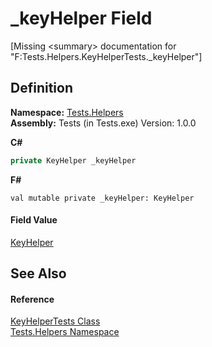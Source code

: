 # _keyHelper Field


\[Missing &lt;summary&gt; documentation for "F:Tests.Helpers.KeyHelperTests._keyHelper"\]



## Definition
**Namespace:** <a href="N_Tests_Helpers.md">Tests.Helpers</a>  
**Assembly:** Tests (in Tests.exe) Version: 1.0.0

**C#**
``` C#
private KeyHelper _keyHelper
```
**F#**
``` F#
val mutable private _keyHelper: KeyHelper
```



#### Field Value
<a href="T_CapyKit_Helpers_KeyHelper.md">KeyHelper</a>

## See Also


#### Reference
<a href="T_Tests_Helpers_KeyHelperTests.md">KeyHelperTests Class</a>  
<a href="N_Tests_Helpers.md">Tests.Helpers Namespace</a>  

